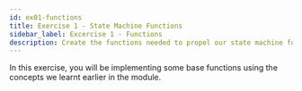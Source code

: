 ```yaml
---
id: ex01-functions
title: Exercise 1 - State Machine Functions
sidebar_label: Excercise 1 - Functions
description: Create the functions needed to propel our state machine forward.
---
```


In this exercise, you will be implementing some base functions using the concepts we learnt earlier
in the module.
